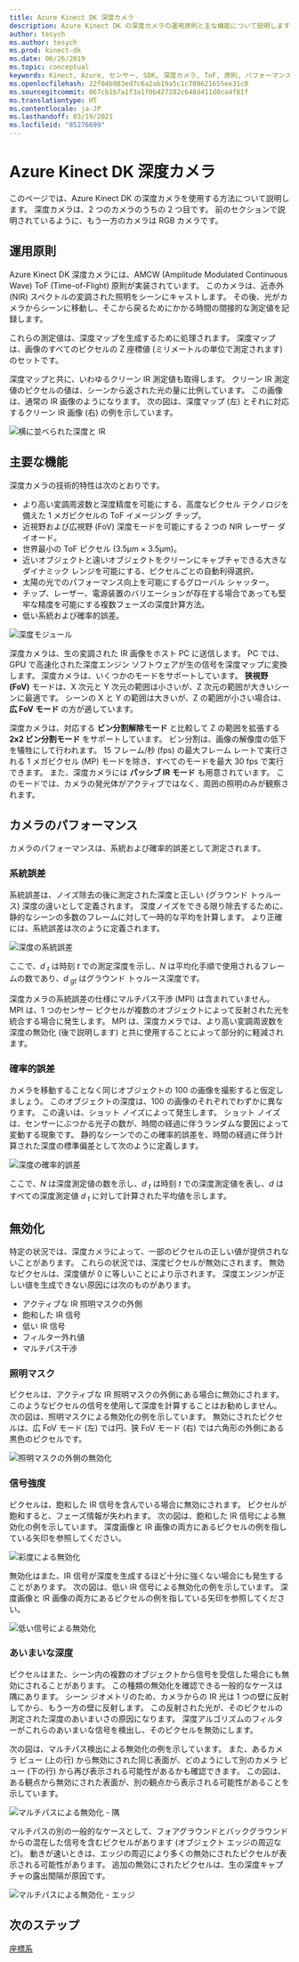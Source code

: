 ```yaml
---
title: Azure Kinect DK 深度カメラ
description: Azure Kinect DK の深度カメラの運用原則と主な機能について説明します。
author: tesych
ms.author: tesych
ms.prod: kinect-dk
ms.date: 06/26/2019
ms.topic: conceptual
keywords: Kinect, Azure, センサー, SDK, 深度カメラ, ToF, 原則, パフォーマンス, 無効化
ms.openlocfilehash: 22f04b983ed7c6a2ab19a5c1c709621655ee31c0
ms.sourcegitcommit: 867cb1b7a1f3a1f0b427282c648d411d0ca4f81f
ms.translationtype: HT
ms.contentlocale: ja-JP
ms.lasthandoff: 03/19/2021
ms.locfileid: "85276699"
---
```

# <a name="azure-kinect-dk-depth-camera"></a>Azure Kinect DK 深度カメラ

このページでは、Azure Kinect DK の深度カメラを使用する方法について説明します。 深度カメラは、2 つのカメラのうちの 2 つ目です。 前のセクションで説明されているように、もう一方のカメラは RGB カメラです。  

## <a name="operating-principles"></a>運用原則

Azure Kinect DK 深度カメラには、AMCW (Amplitude Modulated Continuous Wave) ToF (Time-of-Flight) 原則が実装されています。 このカメラは、近赤外 (NIR) スペクトルの変調された照明をシーンにキャストします。 その後、光がカメラからシーンに移動し、そこから戻るためにかかる時間の間接的な測定値を記録します。

これらの測定値は、深度マップを生成するために処理されます。 深度マップは、画像のすべてのピクセルの Z 座標値 (ミリメートルの単位で測定されます) のセットです。

深度マップと共に、いわゆるクリーン IR 測定値も取得します。 クリーン IR 測定値のピクセルの値は、シーンから返された光の量に比例しています。 この画像は、通常の IR 画像のようになります。 次の図は、深度マップ (左) とそれに対応するクリーン IR 画像 (右) の例を示しています。

![横に並べられた深度と IR](./media/concepts/depth-camera-depth-ir.png)

## <a name="key-features"></a>主要な機能

深度カメラの技術的特性は次のとおりです。

- より高い変調周波数と深度精度を可能にする、高度なピクセル テクノロジを備えた 1 メガピクセルの ToF イメージング チップ。
- 近視野および広視野 (FoV) 深度モードを可能にする 2 つの NIR レーザー ダイオード。
- 世界最小の ToF ピクセル (3.5μm × 3.5μm)。
- 近いオブジェクトと遠いオブジェクトをクリーンにキャプチャできる大きなダイナミック レンジを可能にする、ピクセルごとの自動利得選択。
- 太陽の光でのパフォーマンス向上を可能にするグローバル シャッター。
- チップ、レーザー、電源装置のバリエーションが存在する場合であっても堅牢な精度を可能にする複数フェーズの深度計算方法。
- 低い系統および確率的誤差。

![深度モジュール](./media/concepts/depth-camera-depth-module.jpg)

深度カメラは、生の変調された IR 画像をホスト PC に送信します。 PC では、GPU で高速化された深度エンジン ソフトウェアが生の信号を深度マップに変換します。 深度カメラは、いくつかのモードをサポートしています。 **狭視野 (FoV)** モードは、X 次元と Y 次元の範囲は小さいが、Z 次元の範囲が大きいシーンに最適です。 シーンの X と Y の範囲は大きいが、Z の範囲が小さい場合は、**広 FoV モード** の方が適しています。

深度カメラは、対応する **ビン分割解除モード** と比較して Z の範囲を拡張する **2x2 ビン分割モード** をサポートしています。 ビン分割は、画像の解像度の低下を犠牲にして行われます。 15 フレーム/秒 (fps) の最大フレーム レートで実行される 1 メガピクセル (MP) モードを除き、すべてのモードを最大 30 fps で実行できます。 また、深度カメラには **パッシブ IR モード** も用意されています。 このモードでは、カメラの発光体がアクティブではなく、周囲の照明のみが観察されます。

## <a name="camera-performance"></a>カメラのパフォーマンス

カメラのパフォーマンスは、系統および確率的誤差として測定されます。

### <a name="systematic-error"></a>系統誤差

系統誤差は、ノイズ除去の後に測定された深度と正しい (グラウンド トゥルース) 深度の違いとして定義されます。 深度ノイズをできる限り除去するために、静的なシーンの多数のフレームに対して一時的な平均を計算します。 より正確には、系統誤差は次のように定義されます。

![深度の系統誤差](./media/concepts/depth-camera-systematic-error.png)

ここで、*d <sub>t</sub>* は時刻 *t* での測定深度を示し、*N* は平均化手順で使用されるフレームの数であり、*d <sub>gt</sub>* はグラウンド トゥルース深度です。

深度カメラの系統誤差の仕様にマルチパス干渉 (MPI) は含まれていません。 MPI は、1 つのセンサー ピクセルが複数のオブジェクトによって反射された光を統合する場合に発生します。 MPI は、深度カメラでは、より高い変調周波数を深度の無効化 (後で説明します) と共に使用することによって部分的に軽減されます。

### <a name="random-error"></a>確率的誤差

カメラを移動することなく同じオブジェクトの 100 の画像を撮影すると仮定しましょう。 このオブジェクトの深度は、100 の画像のそれぞれでわずかに異なります。 この違いは、ショット ノイズによって発生します。 ショット ノイズは、センサーにぶつかる光子の数が、時間の経過に伴うランダムな要因によって変動する現象です。 静的なシーンでのこの確率的誤差を、時間の経過に伴う計算された深度の標準偏差として次のように定義します。

![深度の確率的誤差](./media/concepts/depth-camera-random-error.png)

ここで、*N* は深度測定値の数を示し、*d <sub>t</sub>* は時刻 *t* での深度測定値を表し、*d* はすべての深度測定値 *d <sub>t</sub>* に対して計算された平均値を示します。

## <a name="invalidation"></a>無効化

特定の状況では、深度カメラによって、一部のピクセルの正しい値が提供されないことがあります。 これらの状況では、深度ピクセルが無効にされます。 無効なピクセルは、深度値が 0 に等しいことにより示されます。 深度エンジンが正しい値を生成できない原因には次のものがあります。

- アクティブな IR 照明マスクの外側
- 飽和した IR 信号
- 低い IR 信号
- フィルター外れ値
- マルチパス干渉

### <a name="illumination-mask"></a>照明マスク

ピクセルは、アクティブな IR 照明マスクの外側にある場合に無効にされます。 このようなピクセルの信号を使用して深度を計算することはお勧めしません。 次の図は、照明マスクによる無効化の例を示しています。 無効にされたピクセルは、広 FoV モード (左) では円、狭 FoV モード (右) では六角形の外側にある黒色のピクセルです。

![照明マスクの外側の無効化](./media/concepts/depth-camera-invalidation-illumination-mask.png)

### <a name="signal-strength"></a>信号強度

ピクセルは、飽和した IR 信号を含んでいる場合に無効にされます。 ピクセルが飽和すると、フェーズ情報が失われます。 次の図は、飽和した IR 信号による無効化の例を示しています。 深度画像と IR 画像の両方にあるピクセルの例を指している矢印を参照してください。

![彩度による無効化](./media/concepts/depth-camera-invalidation-saturation.png)

無効化はまた、IR 信号が深度を生成するほど十分に強くない場合にも発生することがあります。 次の図は、低い IR 信号による無効化の例を示しています。 深度画像と IR 画像の両方にあるピクセルの例を指している矢印を参照してください。

![低い信号による無効化](./media/concepts/depth-camera-invalidation-low-signal.png)

### <a name="ambiguous-depth"></a>あいまいな深度

ピクセルはまた、シーン内の複数のオブジェクトから信号を受信した場合にも無効にされることがあります。 この種類の無効化を確認できる一般的なケースは隅にあります。  シーン ジオメトリのため、カメラからの IR 光は 1 つの壁に反射してから、もう一方の壁に反射します。 この反射された光が、そのピクセルの測定された深度のあいまいさの原因になります。 深度アルゴリズムのフィルターがこれらのあいまいな信号を検出し、そのピクセルを無効にします。

次の図は、マルチパス検出による無効化の例を示しています。 また、あるカメラ ビュー (上の行) から無効にされた同じ表面が、どのようにして別のカメラ ビュー (下の行) から再び表示される可能性があるかも確認できます。 この図は、ある観点から無効にされた表面が、別の観点から表示される可能性があることを示しています。

![マルチパスによる無効化 - 隅](./media/concepts/depth-camera-invalidation-multipath.png)

マルチパスの別の一般的なケースとして、フォアグラウンドとバックグラウンドからの混在した信号を含むピクセルがあります (オブジェクト エッジの周辺など)。 動きが速いときは、エッジの周辺により多くの無効にされたピクセルが表示される可能性があります。 追加の無効にされたピクセルは、生の深度キャプチャの露出間隔が原因です。

![マルチパスによる無効化 - エッジ](./media/concepts/depth-camera-invalidation-edge.png)

## <a name="next-steps"></a>次のステップ

[座標系](coordinate-systems.md)
